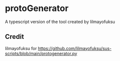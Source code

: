 # protoGenerator
A typescript version of the tool created by lilmayofuksu

## Credit
lilmayofuksu for https://github.com/lilmayofuksu/sus-scripts/blob/main/protogenerator.py